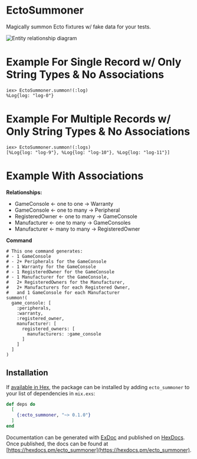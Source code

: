 # EctoSummoner

Magically summon Ecto fixtures w/ fake data for your tests.

![Entity relationship diagram](http://www.plantuml.com/plantuml/png/RP31IiGm48RlUOgXzptu0Cg21oyMnOl7ChPZTo2PXCa4BUAxImfXrz1J8FDz_oJ_EHkgbU1Tm0HF6EWnIewUuCU1O22uVu1ioh8wICepJIpJJ6AvJbYCLbBtwtR_EQxL0n_NgzU68qhvnDcAabQgnNVOAocd2odw8mZ0jdHWlT7AsKXfUVaIqcFrWzKk2sxrijWy6GVAXY6rb7TKHR5jrutDTtvSTjVeswfoMzTmDy3fj1yjnVtxSGF60Muyrp_y6EjNDUHQLhTiR4ZVZ3kJB2NuFm00 "Entity relationship diagram")

# Example For Single Record w/ Only String Types & No Associations

```
iex> EctoSummoner.summon!(:log)
%Log{log: "log-0"}
```

# Example For Multiple Records w/ Only String Types & No Associations

```
iex> EctoSummoner.summon!(:logs)
[%Log{log: "log-9"}, %Log{log: "log-10"}, %Log{log: "log-11"}]
```


# Example With Associations


**Relationships:**

* GameConsole <- one to one -> Warranty
* GameConsole <- one to many -> Peripheral
* RegisteredOwner <- one to many -> GameConsole
* Manufacturer <- one to many ->  GameConsoles
* Manufacturer <- many to many -> RegisteredOwner

**Command**

```
# This one command generates:
# - 1 GameConsole
# - 2+ Peripherals for the GameConsole
# - 1 Warranty for the GameConsole
# - 1 RegisteredOwner for the GameConsole
# - 1 Manufacturer for the GameConsole,
#   2+ RegisteredOwners for the Manufacturer,
#   2+ Manufacturers for each Registered Owner,
#   and 1 GameConsole for each Manufacturer
summon!(
  game_console: [
    :peripherals, 
    :warranty, 
    :registered_owner, 
    manufacturer: [
      registered_owners: [
        manufacturers: :game_console
      ]
    ]
  ]
)
```

## Installation

If [available in Hex](https://hex.pm/docs/publish), the package can be installed
by adding `ecto_summoner` to your list of dependencies in `mix.exs`:

```elixir
def deps do
  [
    {:ecto_summoner, "~> 0.1.0"}
  ]
end
```

Documentation can be generated with [ExDoc](https://github.com/elixir-lang/ex_doc)
and published on [HexDocs](https://hexdocs.pm). Once published, the docs can
be found at [https://hexdocs.pm/ecto_summoner](https://hexdocs.pm/ecto_summoner).


